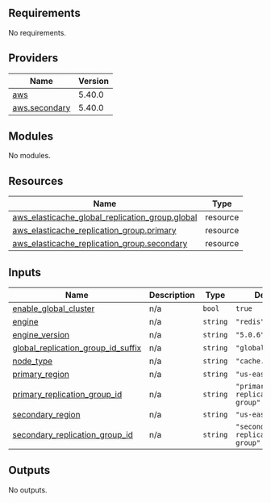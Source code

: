 <!-- BEGIN_TF_DOCS -->
## Requirements

No requirements.

## Providers

| Name | Version |
|------|---------|
| <a name="provider_aws"></a> [aws](#provider\_aws) | 5.40.0 |
| <a name="provider_aws.secondary"></a> [aws.secondary](#provider\_aws.secondary) | 5.40.0 |

## Modules

No modules.

## Resources

| Name | Type |
|------|------|
| [aws_elasticache_global_replication_group.global](https://registry.terraform.io/providers/hashicorp/aws/latest/docs/resources/elasticache_global_replication_group) | resource |
| [aws_elasticache_replication_group.primary](https://registry.terraform.io/providers/hashicorp/aws/latest/docs/resources/elasticache_replication_group) | resource |
| [aws_elasticache_replication_group.secondary](https://registry.terraform.io/providers/hashicorp/aws/latest/docs/resources/elasticache_replication_group) | resource |

## Inputs

| Name | Description | Type | Default | Required |
|------|-------------|------|---------|:--------:|
| <a name="input_enable_global_cluster"></a> [enable\_global\_cluster](#input\_enable\_global\_cluster) | n/a | `bool` | `true` | no |
| <a name="input_engine"></a> [engine](#input\_engine) | n/a | `string` | `"redis"` | no |
| <a name="input_engine_version"></a> [engine\_version](#input\_engine\_version) | n/a | `string` | `"5.0.6"` | no |
| <a name="input_global_replication_group_id_suffix"></a> [global\_replication\_group\_id\_suffix](#input\_global\_replication\_group\_id\_suffix) | n/a | `string` | `"global"` | no |
| <a name="input_node_type"></a> [node\_type](#input\_node\_type) | n/a | `string` | `"cache.m5.large"` | no |
| <a name="input_primary_region"></a> [primary\_region](#input\_primary\_region) | n/a | `string` | `"us-east-1"` | no |
| <a name="input_primary_replication_group_id"></a> [primary\_replication\_group\_id](#input\_primary\_replication\_group\_id) | n/a | `string` | `"primary-replication-group"` | no |
| <a name="input_secondary_region"></a> [secondary\_region](#input\_secondary\_region) | n/a | `string` | `"us-east-2"` | no |
| <a name="input_secondary_replication_group_id"></a> [secondary\_replication\_group\_id](#input\_secondary\_replication\_group\_id) | n/a | `string` | `"secondary-replication-group"` | no |

## Outputs

No outputs.
<!-- END_TF_DOCS -->